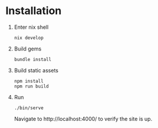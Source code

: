 # Installation

1. Enter nix shell

   ```
   nix develop
   ```

1. Build gems

   ```
   bundle install
   ```

1. Build static assets

   ```
   npm install
   npm run build
   ```

1. Run

   ```
   ./bin/serve
   ```

   Navigate to http://localhost:4000/ to verify the site is up.
